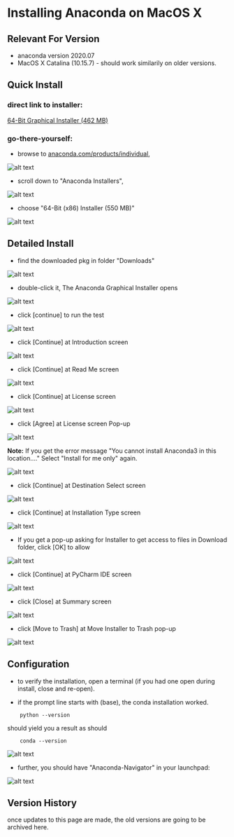 # Installing Anaconda on MacOS X  

## Relevant For Version  

- anaconda version 2020.07
- MacOS X Catalina (10.15.7) - should work similarily on older versions.

## Quick Install  

### direct link to installer:  

[64-Bit Graphical Installer (462 MB)](https://repo.anaconda.com/archive/Anaconda3-2020.07-MacOSX-x86_64.pkg)

### go-there-yourself:

- browse to [anaconda.com/products/individual](https://www.anaconda.com/products/individual),  

![alt text](images/anaconda_macosx_2020_07_01.png "Anaconda webpage")

- scroll down to "Anaconda Installers",  

![alt text](images/anaconda_macosx_2020_07_02.png "Anaconda webpage scrolled")

- choose "64-Bit (x86) Installer (550 MB)"  

![alt text](images/anaconda_macosx_2020_07_03.png "Anaconda download")


## Detailed Install  

- find the downloaded pkg in folder "Downloads"

![alt text](images/anaconda_macosx_2020_07_04.png "Downloads Folder")

- double-click it, The Anaconda Graphical Installer opens

![alt text](images/anaconda_macosx_2020_07_05.png "Anaconda Graphical Installer")

- click [continue] to run the test

![alt text](images/anaconda_macosx_2020_07_06.png "Anaconda Graphical Installer - Introduction")

- click [Continue] at Introduction screen

![alt text](images/anaconda_macosx_2020_07_07.png "Anaconda Graphical Installer - Read Me")

- click [Continue] at Read Me screen

![alt text](images/anaconda_macosx_2020_07_08.png "Anaconda Graphical Installer - License")

- click [Continue] at License screen

![alt text](images/anaconda_macosx_2020_07_09.png "Anaconda Graphical Installer - License Pop up")

- click [Agree] at License screen Pop-up

![alt text](images/anaconda_macosx_2020_07_10.png "Anaconda Graphical Installer - Destination Select")

**Note:** If you get the error message "You cannot install Anaconda3 in this location...." Select "Install for me only" again.

![alt text](images/anaconda_macosx_2020_07_11.png "Anaconda Graphical Installer - Destination Select")

- click [Continue] at Destination Select screen

![alt text](images/anaconda_macosx_2020_07_12.png "Anaconda Graphical Installer - Installation Type")

- click [Continue] at Installation Type screen

![alt text](images/anaconda_macosx_2020_07_13.png "Anaconda Graphical Installer - Installation running")

- If you get a pop-up asking for Installer to get access to files in Download folder, click [OK] to allow

![alt text](images/anaconda_macosx_2020_07_14.png "Anaconda Graphical Installer - Installer allow access")

- click [Continue] at PyCharm IDE screen

![alt text](images/anaconda_macosx_2020_07_15.png "Anaconda Graphical Installer - PyCharm IDE")

- click [Close] at Summary screen

![alt text](images/anaconda_macosx_2020_07_16.png "Anaconda Graphical Installer - Summary")

- click [Move to Trash] at Move Installer to Trash pop-up

![alt text](images/anaconda_macosx_2020_07_17.png "Anaconda Graphical Installer - Move to Trash pop-up")


## Configuration  

- to verify the installation, open a terminal (if you had one open during install, close and re-open).

- if the prompt line starts with (base), the conda installation worked.  


```
    python --version
```  

should yield you a result as should  

```
    conda --version
```  

![alt text](images/anaconda_macosx_2020_07_18.png "Anaconda installation successfull")  

- further, you should have "Anaconda-Navigator" in your launchpad:  

![alt text](images/anaconda_macosx_2020_07_19.png "Launchpad")  


## Version History

once updates to this page are made, the old versions are going to be archived here.  

